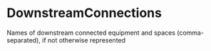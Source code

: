 DownstreamConnections
=====================

Names of downstream connected equipment and spaces (comma-separated), if not otherwise represented
